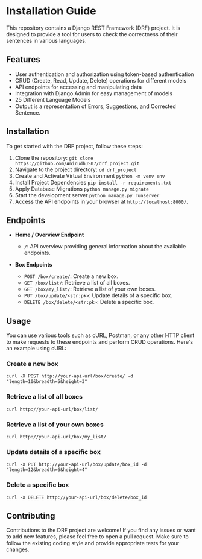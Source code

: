 # Installation Guide

This repository contains a Django REST Framework (DRF) project. It is designed to provide a tool for users to check the correctness of their sentences in various languages.

## Features

- User authentication and authorization using token-based authentication
- CRUD (Create, Read, Update, Delete) operations for different models
- API endpoints for accessing and manipulating data
- Integration with Django Admin for easy management of models
- 25 Different Language Models
- Output is a representation of Errors, Suggestions, and Corrected Sentence.

## Installation

To get started with the DRF project, follow these steps:

1. Clone the repository:
    `git clone https://github.com/AnirudhJS07/drf_project.git`
2. Navigate to the project directory:
    `cd drf_project`
3. Create and Activate Virtual Environment
    `python -m venv env`
4. Install Project Dependencies
    `pip install -r requirements.txt`
5. Apply Database Migrations
    `python manage.py migrate`
6. Start the development server
    `python manage.py runserver`
7. Access the API endpoints in your browser at `http://localhost:8000/`.

## Endpoints

- **Home / Overview Endpoint**
  - `/`: API overview providing general information about the available endpoints.

- **Box Endpoints**
  - `POST /box/create/`: Create a new box.
  - `GET /box/list/`: Retrieve a list of all boxes.
  - `GET /box/my_list/`: Retrieve a list of your own boxes.
  - `PUT /box/update/<str:pk>`: Update details of a specific box.
  - `DELETE /box/delete/<str:pk>`: Delete a specific box.

## Usage

You can use various tools such as cURL, Postman, or any other HTTP client to make requests to these endpoints and perform CRUD operations. Here's an example using cURL:

### Create a new box
```
curl -X POST http://your-api-url/box/create/ -d "length=10&breadth=5&height=3"
```

### Retrieve a list of all boxes
```
curl http://your-api-url/box/list/
```

### Retrieve a list of your own boxes
```
curl http://your-api-url/box/my_list/
```

### Update details of a specific box
```
curl -X PUT http://your-api-url/box/update/box_id -d "length=12&breadth=6&height=4"
```

### Delete a specific box
```
curl -X DELETE http://your-api-url/box/delete/box_id
```


## Contributing

Contributions to the DRF project are welcome! If you find any issues or want to add new features, please feel free to open a pull request. Make sure to follow the existing coding style and provide appropriate tests for your changes.
